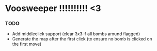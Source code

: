 # Voosweeper !!!!!!!!!! <3

### TODO
- Add middleclick support (clear 3x3 if all bombs around flagged)
- Generate the map after the first click (to ensure no bomb is clicked on the first move)

